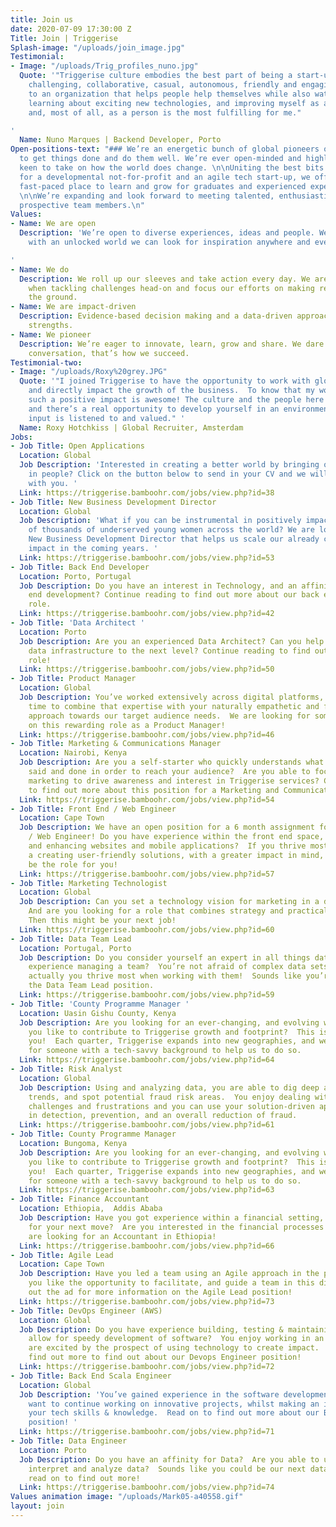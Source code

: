 ```yaml
---
title: Join us
date: 2020-07-09 17:30:00 Z
Title: Join | Triggerise
Splash-image: "/uploads/join_image.jpg"
Testimonial:
- Image: "/uploads/Trig_profiles_nuno.jpg"
  Quote: '"Triggerise culture embodies the best part of being a start-up - it''s relaxed,
    challenging, collaborative, casual, autonomous, friendly and engaging.  Contributing
    to an organization that helps people help themselves while also watching it grow,
    learning about exciting new technologies, and improving myself as a developer
    and, most of all, as a person is the most fulfilling for me."

'
  Name: Nuno Marques | Backend Developer, Porto
Open-positions-text: "### We’re an energetic bunch of global pioneers on a mission
  to get things done and do them well. We’re ever open-minded and highly impact-driven,
  keen to take on how the world does change. \n\nUniting the best bits of working
  for a developmental not-for-profit and an agile tech start-up, we offer an inspiring
  fast-paced place to learn and grow for graduates and experienced experts alike.
  \n\nWe’re expanding and look forward to meeting talented, enthusiastic and driven
  prospective team members.\n"
Values:
- Name: We are open
  Description: 'We’re open to diverse experiences, ideas and people. We believe that
    with an unlocked world we can look for inspiration anywhere and everywhere.

'
- Name: We do
  Description: We roll up our sleeves and take action every day. We are fast and fearless
    when tackling challenges head-on and focus our efforts on making real impact on
    the ground.
- Name: We are impact-driven
  Description: Evidence-based decision making and a data-driven approach are our core
    strengths.
- Name: We pioneer
  Description: We’re eager to innovate, learn, grow and share. We dare to change the
    conversation, that’s how we succeed.
Testimonial-two:
- Image: "/uploads/Roxy%20grey.JPG"
  Quote: '"I joined Triggerise to have the opportunity to work with global colleagues,
    and directly impact the growth of the business.  To know that my work is creating
    such a positive impact is awesome! The culture and the people here are great,
    and there’s a real opportunity to develop yourself in an environment where your
    input is listened to and valued." '
  Name: Roxy Hotchkiss | Global Recruiter, Amsterdam
Jobs:
- Job Title: Open Applications
  Location: Global
  Job Description: 'Interested in creating a better world by bringing out the best
    in people? Click on the button below to send in your CV and we will get in touch
    with you. '
  Link: https://triggerise.bamboohr.com/jobs/view.php?id=38
- Job Title: New Business Development Director
  Location: Global
  Job Description: 'What if you can be instrumental in positively impacting hundreds
    of thousands of underserved young women across the world? We are looking for a
    New Business Development Director that helps us scale our already considerable
    impact in the coming years. '
  Link: https://triggerise.bamboohr.com/jobs/view.php?id=53
- Job Title: Back End Developer
  Location: Porto, Portugal
  Job Description: Do you have an interest in Technology, and an affinity for back
    end development? Continue reading to find out more about our back end developer
    role.
  Link: https://triggerise.bamboohr.com/jobs/view.php?id=42
- Job Title: 'Data Architect '
  Location: Porto
  Job Description: Are you an experienced Data Architect? Can you help us bring our
    data infrastructure to the next level? Continue reading to find out about the
    role!
  Link: https://triggerise.bamboohr.com/jobs/view.php?id=50
- Job Title: Product Manager
  Location: Global
  Job Description: You’ve worked extensively across digital platforms, now is the
    time to combine that expertise with your naturally empathetic and forward-thinking
    approach towards our target audience needs.  We are looking for someone to take
    on this rewarding role as a Product Manager!
  Link: https://triggerise.bamboohr.com/jobs/view.php?id=46
- Job Title: Marketing & Communications Manager
  Location: Nairobi, Kenya
  Job Description: Are you a self-starter who quickly understands what needs to be
    said and done in order to reach your audience?  Are you able to focus on targeted
    marketing to drive awareness and interest in Triggerise services? Continue reading
    to find out more about this position for a Marketing and Communications Manager.
  Link: https://triggerise.bamboohr.com/jobs/view.php?id=54
- Job Title: Front End / Web Engineer
  Location: Cape Town
  Job Description: We have an open position for a 6 month assignment for a Front End
    / Web Engineer! Do you have experience within the front end space, developing
    and enhancing websites and mobile applications?  If you thrive most when you are
    a creating user-friendly solutions, with a greater impact in mind, then this could
    be the role for you!
  Link: https://triggerise.bamboohr.com/jobs/view.php?id=57
- Job Title: Marketing Technologist
  Location: Global
  Job Description: Can you set a technology vision for marketing in a digital world?
    And are you looking for a role that combines strategy and practical implementation?
    Then this might be your next job!
  Link: https://triggerise.bamboohr.com/jobs/view.php?id=60
- Job Title: Data Team Lead
  Location: Portugal, Porto
  Job Description: Do you consider yourself an expert in all things data, and have
    experience managing a team?  You’re not afraid of complex data sets and tools,
    actually you thrive most when working with them!  Sounds like you’re a fit for
    the Data Team Lead position.
  Link: https://triggerise.bamboohr.com/jobs/view.php?id=59
- Job Title: 'County Programme Manager '
  Location: Uasin Gishu County, Kenya
  Job Description: Are you looking for an ever-changing, and evolving working environment?  Would
    you like to contribute to Triggerise growth and footprint?  This is the role for
    you!  Each quarter, Triggerise expands into new geographies, and we are looking
    for someone with a tech-savvy background to help us to do so.
  Link: https://triggerise.bamboohr.com/jobs/view.php?id=64
- Job Title: Risk Analyst
  Location: Global
  Job Description: Using and analyzing data, you are able to dig deep and identify
    trends, and spot potential fraud risk areas.  You enjoy dealing with people’s
    challenges and frustrations and you can use your solution-driven approach to assist
    in detection, prevention, and an overall reduction of fraud.
  Link: https://triggerise.bamboohr.com/jobs/view.php?id=61
- Job Title: County Programme Manager
  Location: Bungoma, Kenya
  Job Description: Are you looking for an ever-changing, and evolving working environment?  Would
    you like to contribute to Triggerise growth and footprint?  This is the role for
    you!  Each quarter, Triggerise expands into new geographies, and we are looking
    for someone with a tech-savvy background to help us to do so.
  Link: https://triggerise.bamboohr.com/jobs/view.php?id=63
- Job Title: Finance Accountant
  Location: Ethiopia,  Addis Ababa
  Job Description: Have you got experience within a financial setting, and are looking
    for your next move?  Are you interested in the financial processes within an NGO?  We
    are looking for an Accountant in Ethiopia!
  Link: https://triggerise.bamboohr.com/jobs/view.php?id=66
- Job Title: Agile Lead
  Location: Cape Town
  Job Description: Have you led a team using an Agile approach in the past?  Would
    you like the opportunity to facilitate, and guide a team in this direction?  Check
    out the ad for more information on the Agile Lead position!
  Link: https://triggerise.bamboohr.com/jobs/view.php?id=73
- Job Title: DevOps Engineer (AWS)
  Location: Global
  Job Description: Do you have experience building, testing & maintaining tools that
    allow for speedy development of software?  You enjoy working in an Agile way and
    are excited by the prospect of using technology to create impact.  Read on to
    find out more to find out about our Devops Engineer position!
  Link: https://triggerise.bamboohr.com/jobs/view.php?id=72
- Job Title: Back End Scala Engineer
  Location: Global
  Job Description: 'You’ve gained experience in the software development space, and
    want to continue working on innovative projects, whilst making an impact with
    your tech skills & knowledge.  Read on to find out more about our Backend Engineer
    position! '
  Link: https://triggerise.bamboohr.com/jobs/view.php?id=71
- Job Title: Data Engineer
  Location: Porto
  Job Description: Do you have an affinity for Data?  Are you able to use tools to
    interpret and analyze data?  Sounds like you could be our next data engineer,
    read on to find out more!
  Link: https://triggerise.bamboohr.com/jobs/view.php?id=74
Values animation image: "/uploads/Mark05-a40558.gif"
layout: join
---
```


